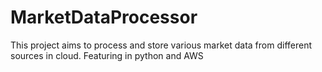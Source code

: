 # MarketDataProcessor
This project aims to process and store various market data from different sources in cloud. Featuring in python and AWS